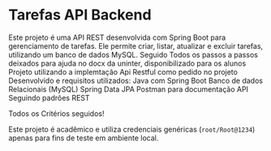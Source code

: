 # Tarefas API Backend

Este projeto é uma API REST desenvolvida com Spring Boot para gerenciamento de tarefas. Ele permite criar, listar, atualizar e excluir tarefas, utilizando um banco de dados MySQL.
Seguido Todos os passos a passos deixados para ajuda no docx da uninter, disponibilizado para os alunos
Projeto utilizando a implemtação Api Restful como pedido no projeto
Desenvolvido e requisitos utilizados:
Java com Spring Boot
Banco de dados Relacionais (MySQL)
Spring Data JPA
Postman para documentação API
Seguindo padrões REST

Todos os Critérios seguidos!

Este projeto é acadêmico e utiliza credenciais genéricas (`root/Root@1234`) apenas para fins de teste em ambiente local.
